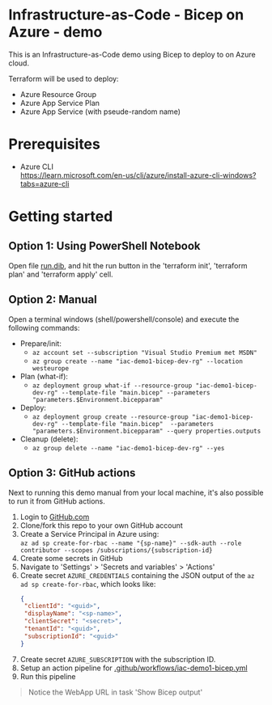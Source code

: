 # Infrastructure-as-Code - Bicep on Azure - demo

This is an Infrastructure-as-Code demo using Bicep to deploy to on Azure cloud.

Terraform will be used to deploy:

- Azure Resource Group
- Azure App Service Plan
- Azure App Service (with pseude-random name)

# Prerequisites

- Azure CLI  
  https://learn.microsoft.com/en-us/cli/azure/install-azure-cli-windows?tabs=azure-cli

# Getting started

## Option 1: Using PowerShell Notebook

Open file [run.dib](run.dib), and hit the run button in the 'terraform init', 'terraform plan' and 'terraform apply' cell.

## Option 2: Manual

Open a terminal windows (shell/powershell/console) and execute the following commands:

- Prepare/init:
  - `az account set --subscription "Visual Studio Premium met MSDN"`
  - `az group create --name "iac-demo1-bicep-dev-rg" --location westeurope`
- Plan (what-if):
  - `az deployment group what-if --resource-group "iac-demo1-bicep-dev-rg" --template-file "main.bicep" --parameters "parameters.$Environment.bicepparam"`
- Deploy:
  - `az deployment group create --resource-group "iac-demo1-bicep-dev-rg" --template-file "main.bicep"  --parameters "parameters.$Environment.bicepparam" --query properties.outputs`
- Cleanup (delete):
  - `az group delete --name "iac-demo1-bicep-dev-rg" --yes`

## Option 3: GitHub actions

Next to running this demo manual from your local machine, it's also possible to run it from GitHub actions.

1. Login to [GitHub.com](https://github.com)
2. Clone/fork this repo to your own GitHub account
3. Create a Service Principal in Azure using:  
  `az ad sp create-for-rbac --name "{sp-name}" --sdk-auth --role contributor --scopes /subscriptions/{subscription-id}`
4. Create some secrets in GitHub
  1. Navigate to 'Settings' > 'Secrets and variables' > 'Actions'
  2. Create secret `AZURE_CREDENTIALS` containing the JSON output of the `az ad sp create-for-rbac`, which looks like:
     ```json
     {
      "clientId": "<guid>",
      "displayName": "<sp-name>",
      "clientSecret": "<secret>",
      "tenantId": "<guid>",
      "subscriptionId": "<guid>"
     }
     ```
  3. Create secret `AZURE_SUBSCRIPTION` with the subscription ID.
5. Setup an action pipeline for [.github/workflows/iac-demo1-bicep.yml](/.github/workflows/iac-demo1-bicep.yml)
6. Run this pipeline

> Notice the WebApp URL in task 'Show Bicep output'